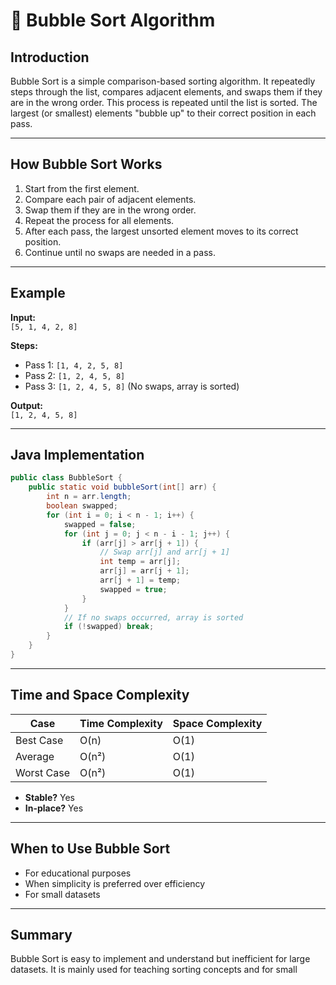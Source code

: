 # 🫧 Bubble Sort Algorithm

## Introduction

Bubble Sort is a simple comparison-based sorting algorithm. It repeatedly steps through the list, compares adjacent elements, and swaps them if they are in the wrong order. This process is repeated until the list is sorted. The largest (or smallest) elements "bubble up" to their correct position in each pass.

---

## How Bubble Sort Works

1. Start from the first element.
2. Compare each pair of adjacent elements.
3. Swap them if they are in the wrong order.
4. Repeat the process for all elements.
5. After each pass, the largest unsorted element moves to its correct position.
6. Continue until no swaps are needed in a pass.

---

## Example

**Input:**  
`[5, 1, 4, 2, 8]`

**Steps:**
- Pass 1: `[1, 4, 2, 5, 8]`
- Pass 2: `[1, 2, 4, 5, 8]`
- Pass 3: `[1, 2, 4, 5, 8]` (No swaps, array is sorted)

**Output:**  
`[1, 2, 4, 5, 8]`

---

## Java Implementation

```java
public class BubbleSort {
    public static void bubbleSort(int[] arr) {
        int n = arr.length;
        boolean swapped;
        for (int i = 0; i < n - 1; i++) {
            swapped = false;
            for (int j = 0; j < n - i - 1; j++) {
                if (arr[j] > arr[j + 1]) {
                    // Swap arr[j] and arr[j + 1]
                    int temp = arr[j];
                    arr[j] = arr[j + 1];
                    arr[j + 1] = temp;
                    swapped = true;
                }
            }
            // If no swaps occurred, array is sorted
            if (!swapped) break;
        }
    }
}
```

---

## Time and Space Complexity

| Case        | Time Complexity | Space Complexity |
|-------------|----------------|-----------------|
| Best Case   | O(n)           | O(1)            |
| Average     | O(n²)          | O(1)            |
| Worst Case  | O(n²)          | O(1)            |

- **Stable?** Yes
- **In-place?** Yes

---

## When to Use Bubble Sort

- For educational purposes
- When simplicity is preferred over efficiency
- For small datasets

---

## Summary

Bubble Sort is easy to implement and understand but inefficient for large datasets. It is mainly used for teaching sorting concepts and for small